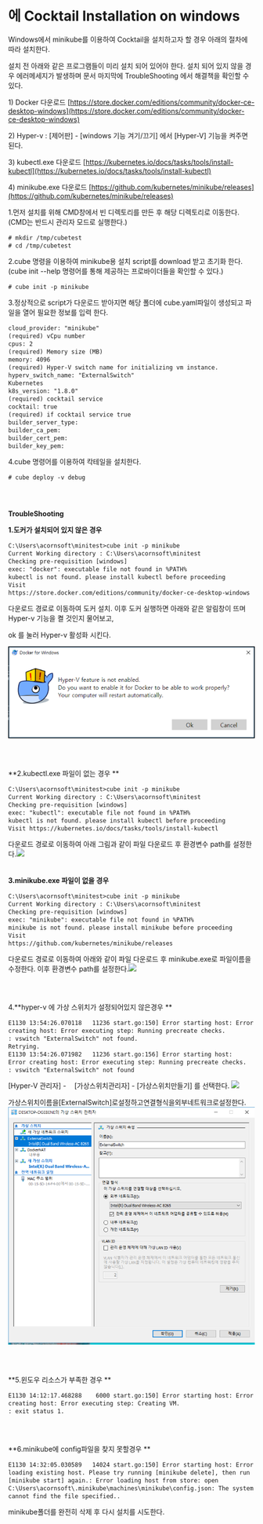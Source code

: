 # 에 Cocktail Installation on windows

Windows에서 minikube를 이용하여 Cocktail을 설치하고자 할 경우 아래의 절차에 따라 설치한다.

설치 전 아래와 같은 프로그램들이 미리 설치 되어 있어야 한다. 설치 되어 있지 않을 경우 에러메세지가 발생하며 문서 마지막에 TroubleShooting 에서 해결책을 확인할 수 있다.

1\) Docker 다운로드 [https://store.docker.com/editions/community/docker-ce-desktop-windows](https://store.docker.com/editions/community/docker-ce-desktop-windows)

2\) Hyper-v : \[제어판\] - \[windows 기능 겨기/끄기\] 에서 \[Hyper-V\] 기능을 켜주면 된다.

3\) kubectl.exe 다운로드 [https://kubernetes.io/docs/tasks/tools/install-kubectl](https://kubernetes.io/docs/tasks/tools/install-kubectl)

4\) minikube.exe 다운로드 [https://github.com/kubernetes/minikube/releases](https://github.com/kubernetes/minikube/releases)

1.먼저 설치를 위해 CMD창에서 빈 디렉토리를 만든 후 해당 디렉토리로 이동한다.\(CMD는 반드시 관리자 모드로 실행한다.\)

```
# mkdir /tmp/cubetest
# cd /tmp/cubetest
```

2.cube 명령을 이용하여 minikube용 설치 script를 download 받고 초기화 한다. \(cube init --help 명령어를 통해 제공하는 프로바이더들을 확인할 수 있다.\)

```
# cube init -p minikube
```

3.정상적으로 script가 다운로드 받아지면 해당 폴더에 cube.yaml파일이 생성되고 파일을 열어 필요한 정보를 입력 한다.

```
cloud_provider: "minikube"
(required) vCpu number
cpus: 2
(required) Memory size (MB)
memory: 4096
(required) Hyper-V switch name for initializing vm instance.
hyperv_switch_name: "ExternalSwitch"
Kubernetes
k8s_version: "1.8.0"
(required) cocktail service
cocktail: true
(required) if cocktail service true
builder_server_type:
builder_ca_pem:
builder_cert_pem:
builder_key_pem:
```

4.cube 명령어를 이용하여 칵테일을 설치한다.

```
# cube deploy -v debug
```

#### ㅤ

**TroubleShooting**

**1.도커가 설치되어 있지 않은 경우**

```
C:\Users\acornsoft\minitest>cube init -p minikube
Current Working directory : C:\Users\acornsoft\minitest
Checking pre-requisition [windows]
exec: "docker": executable file not found in %PATH%
kubectl is not found. please install kubectl before proceeding
Visit 
https://store.docker.com/editions/community/docker-ce-desktop-windows
```

다운로드 경로로 이동하여 도커 설치. 이후 도커 실행하면 아래와 같은 알림창이 뜨며 Hyper-v 기능을 켤 것인지 물어보고,

ok 를 눌러 Hyper-v 활성화 시킨다.

![](/assets/도커하이퍼v.png)

#### ㅤ

**2.kubectl.exe 파일이 없는 경우 **

```
C:\Users\acornsoft\minitest>cube init -p minikube
Current Working directory : C:\Users\acornsoft\minitest
Checking pre-requisition [windows]
exec: "kubectl": executable file not found in %PATH%
kubectl is not found. please install kubectl before proceeding
Visit https://kubernetes.io/docs/tasks/tools/install-kubectl
```

다운로드 경로로 이동하여 아래 그림과 같이 파일 다운로드 후 환경변수 path를 설정한다.![](/assets/kubectl다운로드1.PNG)  
ㅤㅤ

**3.minikube.exe 파일이 없을 경우**

```
C:\Users\acornsoft\minitest>cube init -p minikube
Current Working directory : C:\Users\acornsoft\minitest
Checking pre-requisition [windows]
exec: "minikube": executable file not found in %PATH%
minikube is not found. please install minikube before proceeding
Visit 
https://github.com/kubernetes/minikube/releases
```

다운로드 경로로 이동하여 아래와 같이 파일 다운로드 후 minikube.exe로 파일이름을 수정한다. 이후 환경변수 path를 설정한다.![](/assets/minikube다운로드.PNG)

#### ㅤ

4.**hyper-v 에 가상 스위치가 설정되어있지 않은경우 **

```
E1130 13:54:26.070118   11236 start.go:150] Error starting host: Error creating host: Error executing step: Running precreate checks.
: vswitch "ExternalSwitch" not found.
Retrying.
E1130 13:54:26.071982   11236 start.go:156] Error starting host:  Error creating host: Error executing step: Running precreate checks.
: vswitch "ExternalSwitch" not found
```

\[Hyper-V 관리자\] -ㅤ \[가상스위치관리자\] - \[가상스위치만들기\] 를 선택한다. ![](/assets/가상네트워크생성1.png)

가상스위치이름을\[ExternalSwitch\]로설정하고연결형식을외부네트워크로설정한다.  
![](/assets/가상네트워크생성2.PNG)

#### ㅤ

**5.윈도우 리소스가 부족한 경우 **

```
E1130 14:12:17.468288    6000 start.go:150] Error starting host: Error creating host: Error executing step: Creating VM.
: exit status 1.
```

#### ㅤ

**6.minikube에 config파일을 찾지 못할경우 **

```
E1130 14:32:05.030589   14024 start.go:150] Error starting host: Error loading existing host. Please try running [minikube delete], then run [minikube start] again.: Error loading host from store: open C:\Users\acornsoft\.minikube\machines\minikube\config.json: The system cannot find the file specified..
```

minikube폴더를 완전히 삭제 후 다시 설치를 시도한다.

